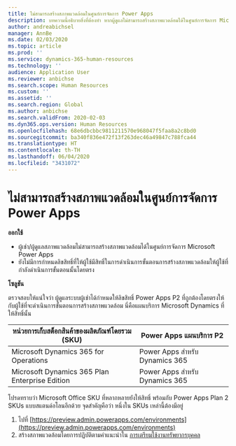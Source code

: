 ```yaml
---
title: ไม่สามารถสร้างสภาพแวดล้อมในศูนย์การจัดการ Power Apps
description: บทความนี้อธิบายสิ่งที่ต้องทำ หากผู้ดูแลไม่สามารถสร้างสภาพแวดล้อมได้ในศูนย์การจัดการ Microsoft Power Apps
author: andreabichsel
manager: AnnBe
ms.date: 02/03/2020
ms.topic: article
ms.prod: ''
ms.service: dynamics-365-human-resources
ms.technology: ''
audience: Application User
ms.reviewer: anbichse
ms.search.scope: Human Resources
ms.custom: ''
ms.assetid: ''
ms.search.region: Global
ms.author: anbichse
ms.search.validFrom: 2020-02-03
ms.dyn365.ops.version: Human Resources
ms.openlocfilehash: 68e6dbcbbc9811211570e968047f5faa8a2c8bd0
ms.sourcegitcommit: ba340f836e472f13f263dec46a49847c788fca44
ms.translationtype: HT
ms.contentlocale: th-TH
ms.lasthandoff: 06/04/2020
ms.locfileid: "3431072"
---
```

# <a name="cant-create-an-environment-in-the-power-apps-admin-center"></a>ไม่สามารถสร้างสภาพแวดล้อมในศูนย์การจัดการ Power Apps

**ออกใช้**

- ผู้เช่า/ผู้ดูแลสภาพแวดล้อมไม่สามารถสร้างสภาพแวดล้อมได้ในศูนย์การจัดการ Microsoft Power Apps
- ยังไม่มีการกำหนดลิขสิทธิ์ที่ให้ผู้ใช้มีสิทธิ์ในการดำเนินการขั้นตอนการสร้างสภาพแวดล้อมให้ผู้ใช้ที่กำลังดำเนินการขั้นตอนนั้นโดยตรง

**โซลูชัน**

ตรวจสอบให้แน่ใจว่า ผู้ดูแลระบบผู้เช่าได้กำหนดให้ลิขสิทธิ์ Power Apps P2 ที่ถูกต้องโดยตรงให้กับผู้ใช้ที่จะดำเนินการขั้นตอนการสร้างสภาพแวดล้อม นี่คือแผนบริการ Microsoft Dynamics ที่ให้สิทธิ์นั้น

| หน่วยการเก็บสต็อกสินค้าของผลิตภัณฑ์โดยรวม (SKU)       | Power Apps แผนบริการ P2  |
|------------------------------------------------|----------------------------|
| Microsoft Dynamics 365 for Operations          | Power Apps สำหรับ Dynamics 365 |
| Microsoft Dynamics 365 Plan Enterprise Edition | Power Apps สำหรับ Dynamics 365 |

โปรดทราบว่า Microsoft Office SKU ที่หลากหลายยังให้สิทธิ์ พร้อมกับ Power Apps Plan 2 SKUs แบบสแตนด์อโลนอีกด้วย จุดสำคัญคือว่า หนึ่งใน SKUs เหล่านี้ต้องมีอยู่

1. ไปที่ [https://preview.admin.powerapps.com/environments](https://preview.admin.powerapps.com/environments)
2. สร้างสภาพแวดล้อมโดยการปฏิบัติตามคำแนะนำใน [การเตรียมใช้งานทรัพยากรบุคคล](https://docs.microsoft.com/dynamics365/unified-operations/talent/provisioning-talent)

